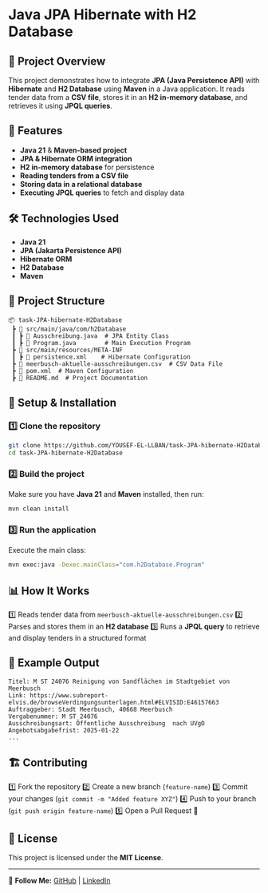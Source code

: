 # Java JPA Hibernate with H2 Database

## 📌 Project Overview
This project demonstrates how to integrate **JPA (Java Persistence API)** with **Hibernate** and **H2 Database** using **Maven** in a Java application. It reads tender data from a **CSV file**, stores it in an **H2 in-memory database**, and retrieves it using **JPQL queries**.

## 🚀 Features
- **Java 21** & **Maven-based project**
- **JPA & Hibernate ORM integration**
- **H2 in-memory database** for persistence
- **Reading tenders from a CSV file**
- **Storing data in a relational database**
- **Executing JPQL queries** to fetch and display data

## 🛠️ Technologies Used
- **Java 21**
- **JPA (Jakarta Persistence API)**
- **Hibernate ORM**
- **H2 Database**
- **Maven**

## 📂 Project Structure
```
📦 task-JPA-hibernate-H2Database
 ┣ 📂 src/main/java/com/h2Database
 ┃ ┣ 📜 Ausschreibung.java  # JPA Entity Class
 ┃ ┣ 📜 Program.java        # Main Execution Program
 ┣ 📂 src/main/resources/META-INF
 ┃ ┣ 📜 persistence.xml    # Hibernate Configuration
 ┣ 📜 meerbusch-aktuelle-ausschreibungen.csv  # CSV Data File
 ┣ 📜 pom.xml  # Maven Configuration
 ┣ 📜 README.md  # Project Documentation
```

## 🔧 Setup & Installation
### 1️⃣ Clone the repository
```sh
git clone https://github.com/YOUSEF-EL-LLBAN/task-JPA-hibernate-H2Database.git
cd task-JPA-hibernate-H2Database
```

### 2️⃣ Build the project
Make sure you have **Java 21** and **Maven** installed, then run:
```sh
mvn clean install
```

### 3️⃣ Run the application
Execute the main class:
```sh
mvn exec:java -Dexec.mainClass="com.h2Database.Program"
```

## 📊 How It Works
1️⃣ Reads tender data from `meerbusch-aktuelle-ausschreibungen.csv`
2️⃣ Parses and stores them in an **H2 database**
3️⃣ Runs a **JPQL query** to retrieve and display tenders in a structured format

## 📜 Example Output
```
Titel: M ST 24076 Reinigung von Sandflächen im Stadtgebiet von Meerbusch
Link: https://www.subreport-elvis.de/browseVerdingungsunterlagen.html#ELVISID:E46157663
Auftraggeber: Stadt Meerbusch, 40668 Meerbusch
Vergabenummer: M ST 24076
Ausschreibungsart: Öffentliche Ausschreibung  nach UVgO
Angebotsabgabefrist: 2025-01-22
...
```

## 🏗️ Contributing
1️⃣ Fork the repository
2️⃣ Create a new branch (`feature-name`)
3️⃣ Commit your changes (`git commit -m "Added feature XYZ"`)
4️⃣ Push to your branch (`git push origin feature-name`)
5️⃣ Open a Pull Request 🚀

## 📄 License
This project is licensed under the **MIT License**.

---
🔗 **Follow Me:** [GitHub](https://github.com/YOUSEF-EL-LLBAN) | [LinkedIn](https://linkedin.com/in/YOUSEF-EL-LLBAN)

